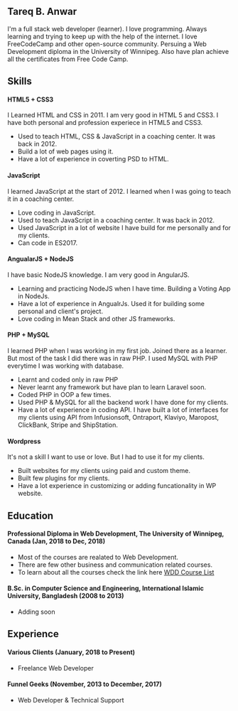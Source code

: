 ## Tareq B. Anwar

I'm a full stack web developer (learner). I love programming. Always learning and trying to keep up with the help of the internet. I love FreeCodeCamp and other open-source community. Persuing a Web Development diploma in the University of Winnipeg. Also have plan achieve all the certificates from Free Code Camp.

## Skills

#### HTML5 + CSS3

I Learned HTML and CSS in 2011. I am very good in HTML 5 and CSS3. I have both personal and profession experiece in HTML5 and CSS3.

- Used to teach HTML, CSS & JavaScript in a coaching center. It was back in 2012. 
- Build a lot of web pages using it.
- Have a lot of experience in coverting PSD to HTML. 

#### JavaScript

I learned JavaScript at the start of 2012. I learned when I was going to teach it in a coaching center. 

- Love coding in JavaScript.
- Used to teach JavaScript in a coaching center. It was back in 2012. 
- Used JavaScript in a lot of website I have build for me personally and for my clients.
- Can code in ES2017.

#### AngualarJS + NodeJS

I have basic NodeJS knowledge. I am very good in AngularJS.

- Learning and practicing NodeJS when I have time. Building a Voting App in NodeJs.
- Have a lot of experience in AngualrJs. Used it for building some personal and client's project.
- Love coding in Mean Stack and other JS frameworks. 

#### PHP + MySQL

I learned PHP when I was working in my first job. Joined there as a learner. But most of the task I did there was in raw PHP. I used MySQL with PHP everytime I was working with database.

- Learnt and coded only in raw PHP
- Never learnt any framework but have plan to learn Laravel soon. 
- Coded PHP in OOP a few times.
- Used PHP & MySQL for all the backend work I have done for my clients.
- Have a lot of experience in coding API. I have built a lot of interfaces for my clients using API from Infusionsoft, Ontraport, Klaviyo, Maropost, ClickBank, Stripe and ShipStation.

#### Wordpress

It's not a skill I want to use or love. But I had to use it for my clients.

- Built websites for my clients using paid and custom theme.
- Built few plugins for my clients.
- Have a lot experience in customizing or adding funcationality in WP website.

## Education

#### Professional Diploma in Web Development, The University of Winnipeg, Canada (Jan, 2018 to Dec, 2018)

- Most of the courses are realated to Web Development.
- There are few other business and communication related courses.
- To learn about all the courses check the link here [WDD Course List](COURSES.md)

#### B.Sc. in Computer Science and Engineering, International Islamic University, Bangladesh (2008 to 2013)

- Adding soon

## Experience

#### Various Clients (January, 2018 to Present)   
- Freelance Web Developer
#### Funnel Geeks (November, 2013 to December, 2017)    
- Web Developer & Technical Support 